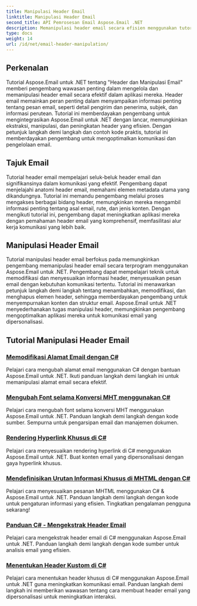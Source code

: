 ```yaml
---
title: Manipulasi Header Email
linktitle: Manipulasi Header Email
second_title: API Pemrosesan Email Aspose.Email .NET
description: Memanipulasi header email secara efisien menggunakan tutorial Aspose.Email untuk .NET. Pelajari cara mengekstrak, memodifikasi, dan mempersonalisasi header untuk meningkatkan komunikasi.
type: docs
weight: 14
url: /id/net/email-header-manipulation/
---
```


## Perkenalan

Tutorial Aspose.Email untuk .NET tentang "Header dan Manipulasi Email" memberi pengembang wawasan penting dalam mengelola dan memanipulasi header email secara efektif dalam aplikasi mereka. Header email memainkan peran penting dalam menyampaikan informasi penting tentang pesan email, seperti detail pengirim dan penerima, subjek, dan informasi perutean. Tutorial ini memberdayakan pengembang untuk mengintegrasikan Aspose.Email untuk .NET dengan lancar, memungkinkan ekstraksi, manipulasi, dan peningkatan header yang efisien. Dengan petunjuk langkah demi langkah dan contoh kode praktis, tutorial ini memberdayakan pengembang untuk mengoptimalkan komunikasi dan pengelolaan email.

## Tajuk Email

Tutorial header email mempelajari seluk-beluk header email dan signifikansinya dalam komunikasi yang efektif. Pengembang dapat menjelajahi anatomi header email, memahami elemen metadata utama yang dikandungnya. Tutorial ini memandu pengembang melalui proses mengakses berbagai bidang header, memungkinkan mereka mengambil informasi penting tentang asal email, rute, dan jenis konten. Dengan mengikuti tutorial ini, pengembang dapat meningkatkan aplikasi mereka dengan pemahaman header email yang komprehensif, memfasilitasi alur kerja komunikasi yang lebih baik.

## Manipulasi Header Email

Tutorial manipulasi header email berfokus pada memungkinkan pengembang memanipulasi header email secara terprogram menggunakan Aspose.Email untuk .NET. Pengembang dapat mempelajari teknik untuk memodifikasi dan menyesuaikan informasi header, menyesuaikan pesan email dengan kebutuhan komunikasi tertentu. Tutorial ini menawarkan petunjuk langkah demi langkah tentang menambahkan, memodifikasi, dan menghapus elemen header, sehingga memberdayakan pengembang untuk menyempurnakan konten dan struktur email. Aspose.Email untuk .NET menyederhanakan tugas manipulasi header, memungkinkan pengembang mengoptimalkan aplikasi mereka untuk komunikasi email yang dipersonalisasi.

## Tutorial Manipulasi Header Email
### [Memodifikasi Alamat Email dengan C#](./modifying-email-addresses-with-csharp/)
Pelajari cara mengubah alamat email menggunakan C# dengan bantuan Aspose.Email untuk .NET. Ikuti panduan langkah demi langkah ini untuk memanipulasi alamat email secara efektif.
### [Mengubah Font selama Konversi MHT menggunakan C#](./changing-fonts-during-mht-conversion-using-csharp/)
Pelajari cara mengubah font selama konversi MHT menggunakan Aspose.Email untuk .NET. Panduan langkah demi langkah dengan kode sumber. Sempurna untuk pengarsipan email dan manajemen dokumen.
### [ Rendering Hyperlink Khusus di C#](./custom-hyperlink-rendering-in-csharp/)
Pelajari cara menyesuaikan rendering hyperlink di C# menggunakan Aspose.Email untuk .NET. Buat konten email yang dipersonalisasi dengan gaya hyperlink khusus.
### [Mendefinisikan Urutan Informasi Khusus di MHTML dengan C#](./defining-custom-order-of-information-in-mhtml-with-csharp/)
Pelajari cara menyesuaikan pesanan MHTML menggunakan C# & Aspose.Email untuk .NET. Panduan langkah demi langkah dengan kode untuk pengaturan informasi yang efisien. Tingkatkan pengalaman pengguna sekarang!
### [Panduan C# - Mengekstrak Header Email](./csharp-guide-extracting-email-headers/)
Pelajari cara mengekstrak header email di C# menggunakan Aspose.Email untuk .NET. Panduan langkah demi langkah dengan kode sumber untuk analisis email yang efisien. 
### [Menentukan Header Kustom di C#](./specifying-custom-headers-in-csharp/)
Pelajari cara menentukan header khusus di C# menggunakan Aspose.Email untuk .NET guna meningkatkan komunikasi email. Panduan langkah demi langkah ini memberikan wawasan tentang cara membuat header email yang dipersonalisasi untuk meningkatkan interaksi.
